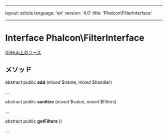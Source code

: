 * * *

layout: article language: 'en' version: '4.0' title: 'Phalcon\FilterInterface'

* * *

# Interface **Phalcon\FilterInterface**

<a href="https://github.com/phalcon/cphalcon/tree/v4.0.0/phalcon/filterinterface.zep" class="btn btn-default btn-sm">GitHub上のソース</a>

## メソッド

abstract public **add** (*mixed* $name, *mixed* $handler)

...

abstract public **sanitize** (*mixed* $value, *mixed* $filters)

...

abstract public **getFilters** ()

...
